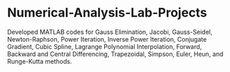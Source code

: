 # Numerical-Analysis-Lab-Projects
Developed MATLAB codes for Gauss Elimination, Jacobi, Gauss-Seidel, Newton-Raphson, Power Iteration, Inverse Power Iteration, Conjugate Gradient, Cubic Spline, Lagrange Polynomial Interpolation, Forward, Backward and Central Differencing, Trapezoidal, Simpson, Euler, Heun, and Runge-Kutta methods.
